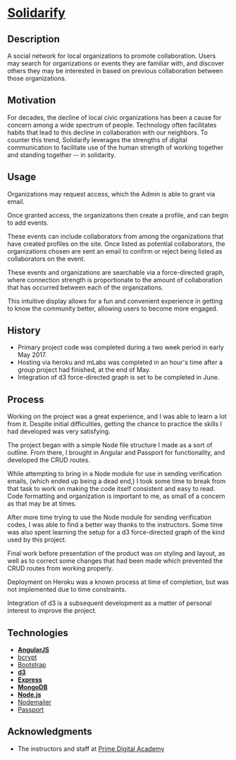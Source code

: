 # [Solidarify](http://www.solidarify.com/)

## Description

A social network for local organizations to promote collaboration.
Users may search for organizations or events they are familiar with, and discover others they may be interested in based on previous collaboration between those organizations.

## Motivation

For decades, the decline of local civic organizations has been a cause for concern among a wide spectrum of people. Technology often facilitates habits that lead to this decline in collaboration with our neighbors. To counter this trend, Solidarify leverages the strengths of digital communication to facilitate use of the human strength of working together and standing together -- in solidarity.

## Usage

Organizations may request access, which the Admin is able to grant via email.

Once granted access, the organizations then create a profile, and can begin to add events.

These events can include collaborators from among the organizations that have created profiles on the site. Once listed as potential collaborators, the organizations chosen are sent an email to confirm or reject being listed as collaborators on the event.

These events and organizations are searchable via a force-directed graph, where connection strength is proportionate to the amount of collaboration that has occurred between each of the organizations.

This intuitive display allows for a fun and convenient experience in getting to know the community better, allowing users to become more engaged.

## History

* Primary project code was completed during a two week period in early May 2017.
* Hosting via heroku and mLabs was completed in an hour's time after a group project had finished, at the end of May.
* Integration of d3 force-directed graph is set to be completed in June.

## Process

Working on the project was a great experience, and I was able to learn a lot from it. Despite initial difficulties, getting the chance to practice the skills I had developed was very satisfying.

The project began with a simple Node file structure I made as a sort of outline. From there, I brought in Angular and Passport for functionality, and developed the CRUD routes.

While attempting to bring in a Node module for use in sending verification emails, (which ended up being a dead end,) I took some time to break from that task to work on making the code itself consistent and easy to read. Code formatting and organization is important to me, as small of a concern as that may be at times.

After more time trying to use the Node module for sending verification codes, I was able to find a better way thanks to the instructors. Some time was also spent learning the setup for a d3 force-directed graph of the kind used by this project.

Final work before presentation of the product was on styling and layout, as well as to correct some changes that had been made which prevented the CRUD routes from working properly.

Deployment on Heroku was a known process at time of completion, but was not implemented due to time constraints.

Integration of d3 is a subsequent development as a matter of personal interest to improve the project.

## Technologies

- [**AngularJS**](https://angularjs.org/)
- [bcrypt](https://www.npmjs.com/package/bcrypt)
- [Bootstrap](http://getbootstrap.com/)
- [**d3**](https://d3js.org/)
- [**Express**](https://expressjs.com/)
- [**MongoDB**](https://www.mongodb.com/)
- [**Node.js**](https://nodejs.org/en/)
- [Nodemailer](https://www.npmjs.com/package/nodemailer)
- [Passport](http://passportjs.org/)

## Acknowledgments

* The instructors and staff at [Prime Digital Academy](https://primeacademy.io/)
